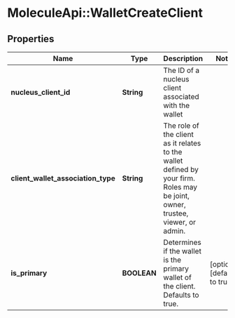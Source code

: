 # MoleculeApi::WalletCreateClient

## Properties
Name | Type | Description | Notes
------------ | ------------- | ------------- | -------------
**nucleus_client_id** | **String** | The ID of a nucleus client associated with the wallet | 
**client_wallet_association_type** | **String** | The role of the client as it relates to the wallet defined by your firm. Roles may be joint, owner, trustee, viewer, or admin. | 
**is_primary** | **BOOLEAN** | Determines if the wallet is the primary wallet of the client. Defaults to true. | [optional] [default to true]


